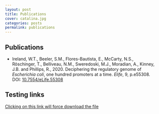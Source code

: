 ```yaml
---
layout: post
title: Publications
cover: catalina.jpg
categories: posts
permalink: publications
---
```


## Publications
- Ireland, W.T., Beeler, S.M., Flores-Bautista, E., McCarty, N.S., Röschinger, T., Belliveau, N.M., Sweredoski, M.J., Moradian, A., Kinney, J.B. and Phillips, R., 2020. Deciphering the regulatory genome of *Escherichia coli*, one hundred promoters at a time. *Elife*, 9, p.e55308. DOI: [10.7554/eLife.55308](https://doi.org/10.7554/eLife.55308)


## Testing links

<a download href="http://rpdata.caltech.edu/courses/bootcamp2021/test_notebooks/Untitled5.ipynb"> Clicking on this link will force download the file</a>
